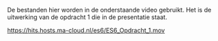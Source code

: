 De bestanden hier worden in de onderstaande video gebruikt.
Het is de uitwerking van de opdracht 1 die in de presentatie staat.

https://hits.hosts.ma-cloud.nl/es6/ES6_Opdracht_1.mov
